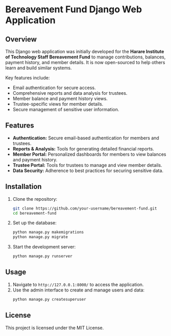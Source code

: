 # Bereavement Fund Django Web Application

## Overview

This Django web application was initially developed for the **Harare Institute of Technology Staff Bereavement Fund** to manage contributions, balances, payment history, and member details. It is now open-sourced to help others learn and build similar systems.

Key features include:
- Email authentication for secure access.
- Comprehensive reports and data analysis for trustees.
- Member balance and payment history views.
- Trustee-specific views for member details.
- Secure management of sensitive user information.

## Features
- **Authentication:** Secure email-based authentication for members and trustees.
- **Reports & Analysis:** Tools for generating detailed financial reports.
- **Member Portal:** Personalized dashboards for members to view balances and payment history.
- **Trustee Portal:** Tools for trustees to manage and view member details.
- **Data Security:** Adherence to best practices for securing sensitive data.

## Installation

1. Clone the repository:
   ```bash
   git clone https://github.com/your-username/bereavement-fund.git
   cd bereavement-fund
   ```

2. Set up the database:
   ```bash
   python manage.py makemigrations
   python manage.py migrate
   ```

3. Start the development server:
   ```bash
   python manage.py runserver
   ```

## Usage
1. Navigate to `http://127.0.0.1:8000/` to access the application.
2. Use the admin interface to create and manage users and data:
   ```bash
   python manage.py createsuperuser
   ```

## License
This project is licensed under the MIT License.
